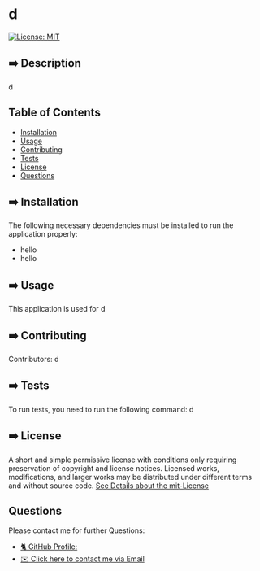 

# d

[![License: MIT](https://img.shields.io/badge/License-MIT-yellow.svg)](https://opensource.org/licenses/MIT)

## ➡️ Description

d


## Table of Contents 
* [Installation](#installation)
* [Usage](#usage)
* [Contributing](#contributing)
* [Tests](#tests)
* [License](#license)
* [Questions](#questions)

## ➡️ Installation
The following necessary dependencies must be installed to run the application properly: 

* hello 
* hello

## ➡️ Usage
​This application is used for d

## ➡️ Contributing
​Contributors: d

## ➡️ Tests
To run tests, you need to run the following command: d

## ➡️ License

A short and simple permissive license with conditions only requiring preservation of copyright and license notices. Licensed works, modifications, and larger works may be distributed under different terms and without source code.
[See Details about the mit-License](http://choosealicense.com/licenses/mit/)

## Questions

Please contact me for further Questions:

* [🐈‍ GitHub Profile: ](https://github.com/d)
* [✉️ Click here to contact me via Email](mailto:d)
 
